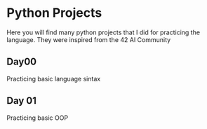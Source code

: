 # Python Projects

Here you will find many python projects that I did for practicing the language. They were inspired from the 42 AI Community

## Day00

Practicing basic language sintax

## Day 01

Practicing basic OOP


